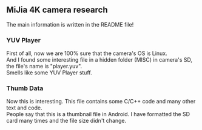 ## MiJia 4K camera research
The main information is written in the README file!

### YUV Player
First of all, now we are 100% sure that the camera's OS is Linux.  
And I found some interesting file in a hidden folder (MISC) in camera's SD, the file's name is "player.yuv".  
Smells like some YUV Player stuff.  

### Thumb Data
Now this is interesting. This file contains some C/C++ code and many other text and code.  
People say that this is a thumbnail file in Android. I have formatted the SD card many times and the file size
didn't change.
